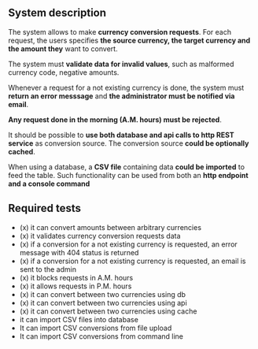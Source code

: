 ## System description

The system allows to make **currency conversion requests**. For each request, the users specifies **the source currency,
the target currency and the amount they** want to convert.

The system must **validate data for invalid values**, such as
malformed currency code, negative amounts.

Whenever a request for a not existing currency is done, the system must
**return an error messsage** and **the administrator must be notified via email**.

**Any request done in the morning (A.M. hours) must be rejected**.


It should be possible to **use both database and api calls to http REST service** as conversion source. The
conversion source **could be optionally cached**.

When using a database, a **CSV file** containing data **could be imported** to feed the table. Such functionality
can be used from both an **http endpoint and a console command**

## Required tests

- (x) it can convert amounts between arbitrary currencies
- (x) it validates currency conversion requests data
- (x) if a conversion for a not existing currency is requested, an error message with 404 status is returned
- (x) if a conversion for a not existing currency is requested, an email is sent to the admin
- (x) it blocks requests in A.M. hours
- (x) it allows requests in P.M. hours
- (x) it can convert between two currencies using db
- (x) it can convert between two currencies using api
- (x) it can convert between two currencies using cache
- it can import CSV files into database
- It can import CSV conversions from file upload
- It can import CSV conversions from command line
